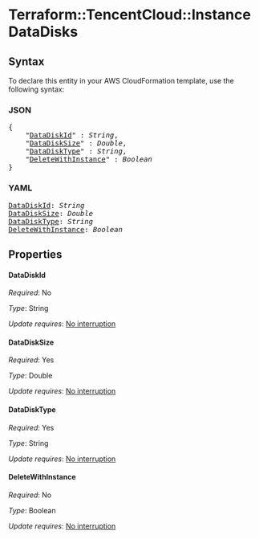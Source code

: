 # Terraform::TencentCloud::Instance DataDisks

## Syntax

To declare this entity in your AWS CloudFormation template, use the following syntax:

### JSON

<pre>
{
    "<a href="#datadiskid" title="DataDiskId">DataDiskId</a>" : <i>String</i>,
    "<a href="#datadisksize" title="DataDiskSize">DataDiskSize</a>" : <i>Double</i>,
    "<a href="#datadisktype" title="DataDiskType">DataDiskType</a>" : <i>String</i>,
    "<a href="#deletewithinstance" title="DeleteWithInstance">DeleteWithInstance</a>" : <i>Boolean</i>
}
</pre>

### YAML

<pre>
<a href="#datadiskid" title="DataDiskId">DataDiskId</a>: <i>String</i>
<a href="#datadisksize" title="DataDiskSize">DataDiskSize</a>: <i>Double</i>
<a href="#datadisktype" title="DataDiskType">DataDiskType</a>: <i>String</i>
<a href="#deletewithinstance" title="DeleteWithInstance">DeleteWithInstance</a>: <i>Boolean</i>
</pre>

## Properties

#### DataDiskId

_Required_: No

_Type_: String

_Update requires_: [No interruption](https://docs.aws.amazon.com/AWSCloudFormation/latest/UserGuide/using-cfn-updating-stacks-update-behaviors.html#update-no-interrupt)

#### DataDiskSize

_Required_: Yes

_Type_: Double

_Update requires_: [No interruption](https://docs.aws.amazon.com/AWSCloudFormation/latest/UserGuide/using-cfn-updating-stacks-update-behaviors.html#update-no-interrupt)

#### DataDiskType

_Required_: Yes

_Type_: String

_Update requires_: [No interruption](https://docs.aws.amazon.com/AWSCloudFormation/latest/UserGuide/using-cfn-updating-stacks-update-behaviors.html#update-no-interrupt)

#### DeleteWithInstance

_Required_: No

_Type_: Boolean

_Update requires_: [No interruption](https://docs.aws.amazon.com/AWSCloudFormation/latest/UserGuide/using-cfn-updating-stacks-update-behaviors.html#update-no-interrupt)

